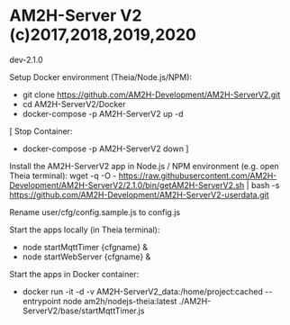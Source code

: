 # AM2H-Server V2 (c)2017,2018,2019,2020
dev-2.1.0

Setup Docker environment (Theia/Node.js/NPM):
* git clone https://github.com/AM2H-Development/AM2H-ServerV2.git
* cd AM2H-ServerV2/Docker
* docker-compose -p AM2H-ServerV2 up -d

[
Stop Container:
* docker-compose -p AM2H-ServerV2 down
]

Install the AM2H-ServerV2 app in Node.js / NPM environment (e.g. open Theia terminal):
wget -q -O - https://raw.githubusercontent.com/AM2H-Development/AM2H-ServerV2/2.1.0/bin/getAM2H-ServerV2.sh | bash -s https://github.com/AM2H-Development/AM2H-ServerV2-userdata.git

Rename user/cfg/config.sample.js to config.js

Start the apps locally (in Theia terminal):
* node startMqttTimer {cfgname} &
* node startWebServer {cfgname} &

Start the apps in Docker container:
* docker run -it -d -v AM2H-ServerV2_data:/home/project:cached --entrypoint node am2h/nodejs-theia:latest ./AM2H-ServerV2/base/startMqttTimer.js

